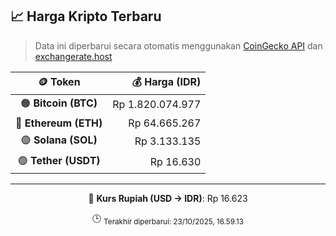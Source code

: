 

<!-- HARGA_KRIPTO -->
## 📈 Harga Kripto Terbaru

> Data ini diperbarui secara otomatis menggunakan [CoinGecko API](https://www.coingecko.com/) dan [exchangerate.host](https://exchangerate.host/)

<div align="center">

| 🪙 Token | 💰 Harga (IDR) |
|:------:|---------------:|
| 🟠 **Bitcoin (BTC)**   | Rp 1.820.074.977 |
| 🔵 **Ethereum (ETH)**  | Rp 64.665.267 |
| 🟣 **Solana (SOL)**    | Rp 3.133.135 |
| 🟢 **Tether (USDT)**   | Rp 16.630 |

---

💱 **Kurs Rupiah (USD → IDR)**: Rp 16.623

🕒 <sub>Terakhir diperbarui: 23/10/2025, 16.59.13</sub>

</div>
<!-- /HARGA_KRIPTO -->